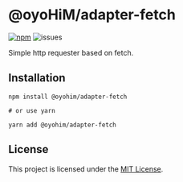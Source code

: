# @oyoHiM/adapter-fetch

[![npm](https://img.shields.io/npm/v/@oyohim/adapter-fetch?style=flat-square)](https://www.npmjs.com/package/@oyohim/adapter-fetch)
![issues](https://img.shields.io/github/issues/oyohimjs/oyohim?style=flat-square)

Simple http requester based on fetch.

## Installation

```shell
npm install @oyohim/adapter-fetch

# or use yarn

yarn add @oyohim/adapter-fetch
```

## License

This project is licensed under the [MIT License](./LICENSE).
